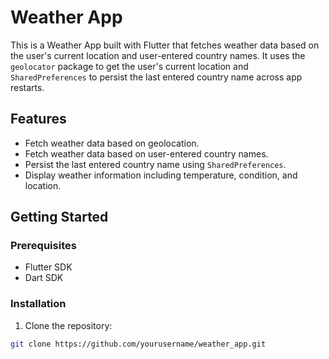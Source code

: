 # Weather App

This is a Weather App built with Flutter that fetches weather data based on the user's current location and user-entered country names. It uses the `geolocator` package to get the user's current location and `SharedPreferences` to persist the last entered country name across app restarts.

## Features

- Fetch weather data based on geolocation.
- Fetch weather data based on user-entered country names.
- Persist the last entered country name using `SharedPreferences`.
- Display weather information including temperature, condition, and location.

## Getting Started

### Prerequisites

- Flutter SDK
- Dart SDK

### Installation

1. Clone the repository:

```sh
git clone https://github.com/yourusername/weather_app.git

